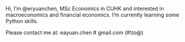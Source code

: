 Hi, I’m @eryuanchen, MSc Economics in CUHK and interested in macroeconomics and financial economics.
I’m currently learning some Python skills.

Please contact me at: eayuan.chen # gmail.com (#\to@)

<!---
eryuanchen/eryuanchen is a ✨ special ✨ repository because its `README.md` (this file) appears on your GitHub profile.
You can click the Preview link to take a look at your changes.
--->
